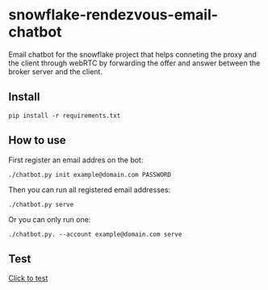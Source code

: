 # snowflake-rendezvous-email-chatbot

Email chatbot for the snowflake project that helps conneting the proxy and the client through webRTC by forwarding the offer and answer between the broker server and the client.

## Install
```
pip install -r requirements.txt
```

## How to use
First register an email addres on the bot:
```
./chatbot.py init example@domain.com PASSWORD
```

Then you can run all registered email addresses:
```
./chatbot.py serve
```

Or you can only run one:
```
./chatbot.py. --account example@domain.com serve
```
## Test
[Click to test](mailto:example@domain.com?body=1.0%0A%7B%22offer%22%3A%22%7B%5C%22sdp%5C%22%3A%5C%22v%3D0%5C%5Cr%5C%5Cno%3D-%20123456789%20987654321%20IN%20IP4%200.0.0.0%5C%5Cr%5C%5Cns%3D-%5C%5Cr%5C%5Cnt%3D0%200%5C%5Cr%5C%5Cna%3Dfingerprint%3Asha-256%2012%3A34%5C%5Cr%5C%5Cna%3Dextmap-allow-mixed%5C%5Cr%5C%5Cna%3Dgroup%3ABUNDLE%200%5C%5Cr%5C%5Cnm%3Dapplication%209%20UDP%2FDTLS%2FSCTP%20webrtc-datachannel%5C%5Cr%5C%5Cnc%3DIN%20IP4%200.0.0.0%5C%5Cr%5C%5Cna%3Dsetup%3Aactpass%5C%5Cr%5C%5Cna%3Dmid%3A0%5C%5Cr%5C%5Cna%3Dsendrecv%5C%5Cr%5C%5Cna%3Dsctp-port%3A5000%5C%5Cr%5C%5Cna%3Dice-ufrag%3ACoVEaiFXRGVzshXG%5C%5Cr%5C%5Cna%3Dice-pwd%3AaOrOZXraTfFKzyeBxIXYYKjSgRVPGhUx%5C%5Cr%5C%5Cna%3Dcandidate%3A1000%201%20udp%202000%208.8.8.8%203000%20typ%20host%5C%5Cr%5C%5Cna%3Dend-of-candidates%5C%5Cr%5C%5Cn%5C%22%2C%5C%22type%5C%22%3A%5C%22offer%5C%22%7D%22%2C%22nat%22%3A%22unrestricted%22%2C%22fingerprint%22%3A%222B280B23E1107BB62ABFC40DDCC8824814F80A72%22%7D)
